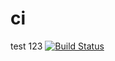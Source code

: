 # ci
test 123
[![Build Status](http://35.234.111.37:8080/job/test_ci/badge/icon)](http://35.234.111.37:8080/job/test_ci)
